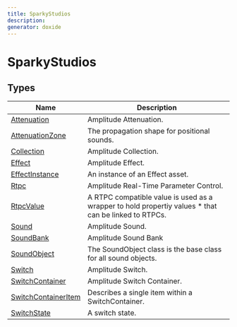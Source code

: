 ```yaml
---
title: SparkyStudios
description: 
generator: doxide
---
```



# SparkyStudios



## Types

| Name                                                | Description                                                                                          |
| --------------------------------------------------- | ---------------------------------------------------------------------------------------------------- |
| [Attenuation](Attenuation/index.md)                 | Amplitude Attenuation.                                                                               |
| [AttenuationZone](AttenuationZone/index.md)         | The propagation shape for positional sounds.                                                         |
| [Collection](Collection/index.md)                   | Amplitude Collection.                                                                                |
| [Effect](Effect/index.md)                           | Amplitude Effect.                                                                                    |
| [EffectInstance](EffectInstance/index.md)           | An instance of an Effect asset.                                                                      |
| [Rtpc](Rtpc/index.md)                               | Amplitude Real-Time Parameter Control.                                                               |
| [RtpcValue](RtpcValue/index.md)                     | A RTPC compatible value is used as a wrapper to hold propertiy values * that can be linked to RTPCs. |
| [Sound](Sound/index.md)                             | Amplitude Sound.                                                                                     |
| [SoundBank](SoundBank/index.md)                     | Amplitude Sound Bank                                                                                 |
| [SoundObject](SoundObject/index.md)                 | The SoundObject class is the base class for all sound objects.                                       |
| [Switch](Switch/index.md)                           | Amplitude Switch.                                                                                    |
| [SwitchContainer](SwitchContainer/index.md)         | Amplitude Switch Container.                                                                          |
| [SwitchContainerItem](SwitchContainerItem/index.md) | Describes a single item within a SwitchContainer.                                                    |
| [SwitchState](SwitchState/index.md)                 | A switch state.                                                                                      |

